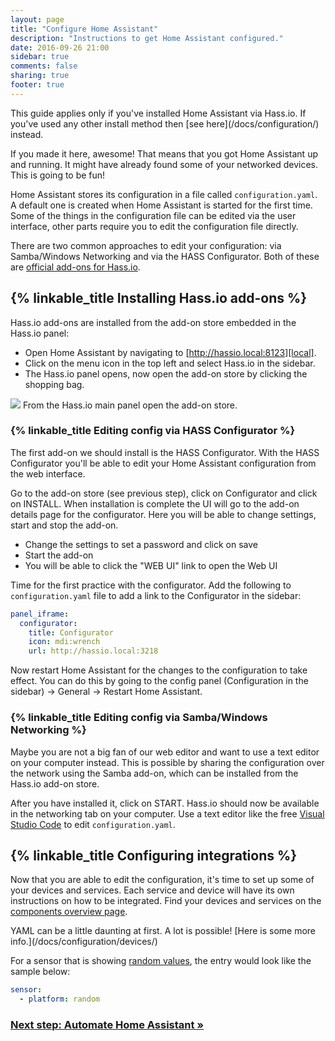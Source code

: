 ```yaml
---
layout: page
title: "Configure Home Assistant"
description: "Instructions to get Home Assistant configured."
date: 2016-09-26 21:00
sidebar: true
comments: false
sharing: true
footer: true
---
```


<p class='Note'>
This guide applies only if you've installed Home Assistant via Hass.io. If you've used any other install method then [see here](/docs/configuration/) instead.
</p>

If you made it here, awesome! That means that you got Home Assistant up and running. It might have already found some of your networked devices. This is going to be fun!

Home Assistant stores its configuration in a file called `configuration.yaml`. A default one is created when Home Assistant is started for the first time. Some of the things in the configuration file can be edited via the user interface, other parts require you to edit the configuration file directly.

There are two common approaches to edit your configuration: via Samba/Windows Networking and via the HASS Configurator. Both of these are [official add-ons for Hass.io](/addons/).

## {% linkable_title Installing Hass.io add-ons %}

Hass.io add-ons are installed from the add-on store embedded in the Hass.io panel:

 - Open Home Assistant by navigating to [http://hassio.local:8123][local].
 - Click on the menu icon in the top left and select Hass.io in the sidebar.
 - The Hass.io panel opens, now open the add-on store by clicking the shopping bag.

[local]: http://hassio.local:8123

<p class='img'>
<img src='/images/hassio/screenshots/main_panel_addon_store.png' />
From the Hass.io main panel open the add-on store.
</p>

### {% linkable_title Editing config via HASS Configurator %}

The first add-on we should install is the HASS Configurator. With the HASS Configurator you'll be able to edit your Home Assistant configuration from the web interface.

Go to the add-on store (see previous step), click on Configurator and click on INSTALL. When installation is complete the UI will go to the add-on details page for the configurator. Here you will be able to change settings, start and stop the add-on.

 - Change the settings to set a password and click on save
 - Start the add-on
 - You will be able to click the "WEB UI" link to open the Web UI

Time for the first practice with the configurator. Add the following to `configuration.yaml` file to add a link to the Configurator in the sidebar:

```yaml
panel_iframe:
  configurator:
    title: Configurator
    icon: mdi:wrench
    url: http://hassio.local:3218
```

Now restart Home Assistant for the changes to the configuration to take effect. You can do this by going to the config panel (Configuration in the sidebar) -> General -> Restart Home Assistant.

### {% linkable_title Editing config via Samba/Windows Networking %}

Maybe you are not a big fan of our web editor and want to use a text editor on your computer instead. This is possible by sharing the configuration over the network using the Samba add-on, which can be installed from the Hass.io add-on store.

After you have installed it, click on START. Hass.io should now be available in the networking tab on your computer. Use a text editor like the free [Visual Studio Code](https://code.visualstudio.com/) to edit `configuration.yaml`.

## {% linkable_title Configuring integrations %}

Now that you are able to edit the configuration, it's time to set up some of your devices and services. Each service and device will have its own instructions on how to be integrated. Find  your devices and services on the [components overview page](/components/).

<p class='note'>YAML can be a little daunting at first. A lot is possible! [Here is some more info.](/docs/configuration/devices/)</p>

For a sensor that is showing [random values](/components/sensor.random/), the entry would look like the sample below:

```yaml
sensor:
  - platform: random
```

### [Next step: Automate Home Assistant &raquo;](/getting-started/automation/)
